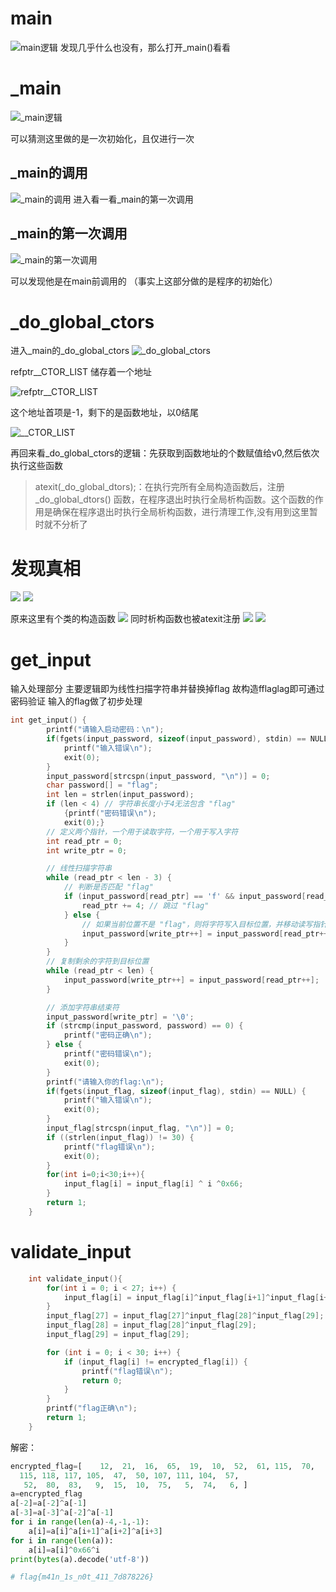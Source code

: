 # main
![main逻辑](./png/屏幕截图%202024-02-15%20162032.png)
发现几乎什么也没有，那么打开_main()看看

# _main
![_main逻辑](./png/屏幕截图%202024-02-15%20162133.png) 

可以猜测这里做的是一次初始化，且仅进行一次

## _main的调用
![_main的调用](./png/屏幕截图%202024-02-15%20162146.png)
进入看一看_main的第一次调用

## _main的第一次调用
![_main的第一次调用](./png/屏幕截图%202024-02-15%20162255.png)

可以发现他是在main前调用的
（事实上这部分做的是程序的初始化）

# _do_global_ctors
进入_main的_do_global_ctors
![_do_global_ctors](./png/屏幕截图%202024-02-15%20162408.png)

refptr__CTOR_LIST 储存着一个地址

![refptr__CTOR_LIST](./png/屏幕截图%202024-02-15%20162514.png)

这个地址首项是-1，剩下的是函数地址，以0结尾

![__CTOR_LIST](./png/屏幕截图%202024-02-15%20162527.png)

再回来看_do_global_ctors的逻辑：先获取到函数地址的个数赋值给v0,然后依次执行这些函数
>atexit(_do_global_dtors);：在执行完所有全局构造函数后，注册 _do_global_dtors() 函数，在程序退出时执行全局析构函数。这个函数的作用是确保在程序退出时执行全局析构函数，进行清理工作,没有用到这里暂时就不分析了

# 发现真相
![](./png/屏幕截图%202024-02-15%20162548.png)
![](./png/屏幕截图%202024-02-15%20162557.png)

原来这里有个类的构造函数
![](./png/屏幕截图%202024-02-15%20162607.png)
同时析构函数也被atexit注册
![](./png/屏幕截图%202024-02-15%20162633.png)
![](./png/屏幕截图%202024-02-15%20162642.png)




# get_input
输入处理部分
主要逻辑即为线性扫描字符串并替换掉flag
故构造fflaglag即可通过密码验证
输入的flag做了初步处理

```c
int get_input() {
        printf("请输入启动密码：\n");
        if(fgets(input_password, sizeof(input_password), stdin) == NULL) {
            printf("输入错误\n");
            exit(0);
        }
        input_password[strcspn(input_password, "\n")] = 0;
        char password[] = "flag";
        int len = strlen(input_password);
        if (len < 4) // 字符串长度小于4无法包含 "flag"
            {printf("密码错误\n");
            exit(0);}
        // 定义两个指针，一个用于读取字符，一个用于写入字符
        int read_ptr = 0;
        int write_ptr = 0;

        // 线性扫描字符串
        while (read_ptr < len - 3) {
            // 判断是否匹配 "flag"
            if (input_password[read_ptr] == 'f' && input_password[read_ptr + 1] == 'l' && input_password[read_ptr + 2] == 'a' && input_password[read_ptr + 3] == 'g') {
                read_ptr += 4; // 跳过 "flag"
            } else {
                // 如果当前位置不是 "flag"，则将字符写入目标位置，并移动读写指针
                input_password[write_ptr++] = input_password[read_ptr++];
            }
        }
        // 复制剩余的字符到目标位置
        while (read_ptr < len) {
            input_password[write_ptr++] = input_password[read_ptr++];
        }

        // 添加字符串结束符
        input_password[write_ptr] = '\0';
        if (strcmp(input_password, password) == 0) {
            printf("密码正确\n");
        } else {
            printf("密码错误\n");
            exit(0);
        }
        printf("请输入你的flag:\n");
        if(fgets(input_flag, sizeof(input_flag), stdin) == NULL) {
            printf("输入错误\n");
            exit(0);
        }
        input_flag[strcspn(input_flag, "\n")] = 0;
        if ((strlen(input_flag)) != 30) {
            printf("flag错误\n");
            exit(0);
        }
        for(int i=0;i<30;i++){
            input_flag[i] = input_flag[i] ^ i ^0x66;
        }
        return 1;
    }
```

# validate_input
```c
    int validate_input(){
        for(int i = 0; i < 27; i++) {
            input_flag[i] = input_flag[i]^input_flag[i+1]^input_flag[i+2]^input_flag[i+3];
        }
        input_flag[27] = input_flag[27]^input_flag[28]^input_flag[29];
        input_flag[28] = input_flag[28]^input_flag[29];
        input_flag[29] = input_flag[29];

        for (int i = 0; i < 30; i++) {
            if (input_flag[i] != encrypted_flag[i]) {
                printf("flag错误\n");
                return 0;
            }
        }
        printf("flag正确\n");
        return 1;
    }
```
解密：
```python
encrypted_flag=[    12,  21,  16,  65,  19,  10,  52,  61, 115,  70, 
  115, 118, 117, 105,  47,  50, 107, 111, 104,  57, 
   52,  80,  83,   9,  15,  10,  75,   5,  74,   6, ]
a=encrypted_flag
a[-2]=a[-2]^a[-1]
a[-3]=a[-3]^a[-2]^a[-1]
for i in range(len(a)-4,-1,-1):
    a[i]=a[i]^a[i+1]^a[i+2]^a[i+3]
for i in range(len(a)):
    a[i]=a[i]^0x66^i
print(bytes(a).decode('utf-8'))

# flag{m41n_1s_n0t_411_7d878226}
```